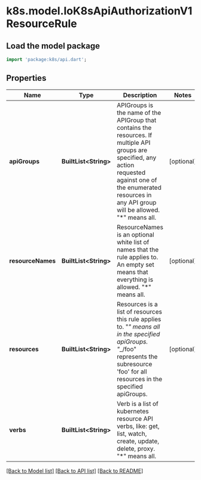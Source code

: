 # k8s.model.IoK8sApiAuthorizationV1ResourceRule

## Load the model package
```dart
import 'package:k8s/api.dart';
```

## Properties
Name | Type | Description | Notes
------------ | ------------- | ------------- | -------------
**apiGroups** | **BuiltList&lt;String&gt;** | APIGroups is the name of the APIGroup that contains the resources.  If multiple API groups are specified, any action requested against one of the enumerated resources in any API group will be allowed.  \"*\" means all. | [optional] 
**resourceNames** | **BuiltList&lt;String&gt;** | ResourceNames is an optional white list of names that the rule applies to.  An empty set means that everything is allowed.  \"*\" means all. | [optional] 
**resources** | **BuiltList&lt;String&gt;** | Resources is a list of resources this rule applies to.  \"*\" means all in the specified apiGroups.  \"*_/foo\" represents the subresource 'foo' for all resources in the specified apiGroups. | [optional] 
**verbs** | **BuiltList&lt;String&gt;** | Verb is a list of kubernetes resource API verbs, like: get, list, watch, create, update, delete, proxy.  \"*\" means all. | 

[[Back to Model list]](../README.md#documentation-for-models) [[Back to API list]](../README.md#documentation-for-api-endpoints) [[Back to README]](../README.md)


